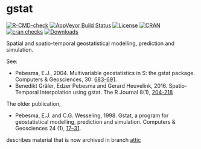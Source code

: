 gstat
=====
 <!-- badges: start -->
[![R-CMD-check](https://github.com/r-spatial/gstat/workflows/R-CMD-check/badge.svg)](https://github.com/r-spatial/gstat/actions)
[![AppVeyor Build Status](https://ci.appveyor.com/api/projects/status/github/r-spatial/gstat?branch=master&svg=true)](https://ci.appveyor.com/project/edzerpebesma/gstat)
[![License](http://img.shields.io/badge/license-GPL%20%28%3E=%202%29-brightgreen.svg?style=flat)](http://www.gnu.org/licenses/gpl-2.0.html)
[![CRAN](http://www.r-pkg.org/badges/version/gstat)](https://cran.r-project.org/package=gstat)
[![cran checks](https://cranchecks.info/badges/worst/gstat)](https://cran.r-project.org/web/checks/check_results_gstat.html)
[![Downloads](http://cranlogs.r-pkg.org/badges/gstat?color=brightgreen)](http://www.r-pkg.org/pkg/gstat)
<!-- badges: end -->

Spatial and spatio-temporal geostatistical modelling, prediction and simulation.

See:

* Pebesma, E.J., 2004. Multivariable geostatistics in S: the gstat package.  Computers & Geosciences, 30: [683-691](http://www.sciencedirect.com/science/article/pii/S0098300404000676).
* Benedikt Gräler, Edzer Pebesma and Gerard Heuvelink, 2016. Spatio-Temporal Interpolation using gstat. The R Journal 8(1), [204-218](https://journal.r-project.org/archive/2016-1/na-pebesma-heuvelink.pdf)

The older publication,

* Pebesma, E.J. and C.G. Wesseling, 1998. Gstat,
a program for geostatistical modelling, prediction
and simulation. Computers & Geosciences 24 (1),
[17–31](http://www.sciencedirect.com/science/article/pii/S0098300497000824).

describes material that is now archived in branch [attic](https://github.com/r-spatial/gstat/tree/attic)
